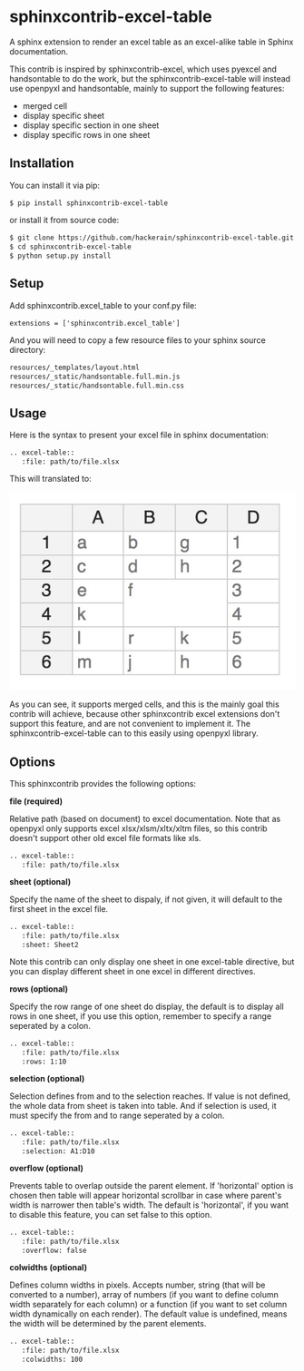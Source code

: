 # sphinxcontrib-excel-table

A sphinx extension to render an excel table as an excel-alike table in Sphinx documentation.

This contrib is inspired by sphinxcontrib-excel, which uses pyexcel and handsontable to do the
work, but the sphinxcontrib-excel-table will instead use openpyxl and handsontable, mainly to
support the following features:

* merged cell
* display specific sheet
* display specific section in one sheet
* display specific rows in one sheet

## Installation

You can install it via pip:

```
$ pip install sphinxcontrib-excel-table
```

or install it from source code:

```
$ git clone https://github.com/hackerain/sphinxcontrib-excel-table.git
$ cd sphinxcontrib-excel-table
$ python setup.py install
```

## Setup

Add sphinxcontrib.excel_table to your conf.py file:

```
extensions = ['sphinxcontrib.excel_table']
```

And you will need to copy a few resource files to your sphinx source directory:

```
resources/_templates/layout.html
resources/_static/handsontable.full.min.js
resources/_static/handsontable.full.min.css
```

## Usage

Here is the syntax to present your excel file in sphinx documentation:

```
.. excel-table::
   :file: path/to/file.xlsx
```

This will translated to:

![Spninx Excel Table](sphinx_excel_table.png)

As you can see, it supports merged cells, and this is the mainly goal this contrib will achieve, because other sphinxcontrib excel extensions don't support this feature, and are not convenient to implement it. The sphinxcontrib-excel-table can to this easily using openpyxl library.

## Options

This sphinxcontrib provides the following options:

**file (required)**

Relative path (based on document) to excel documentation. Note that as openpyxl only supports excel xlsx/xlsm/xltx/xltm files, so this contrib doesn't support other old excel file formats like xls.

```
.. excel-table::
   :file: path/to/file.xlsx
```

**sheet (optional)**

Specify the name of the sheet to dispaly, if not given, it will default to the first sheet in the excel file.

```
.. excel-table::
   :file: path/to/file.xlsx
   :sheet: Sheet2
```

Note this contrib can only display one sheet in one excel-table directive, but you can display different sheet in one excel in different directives.

**rows (optional)**

Specify the row range of one sheet do display, the default is to display all rows in one sheet, if you use this option, remember to specify a range seperated by a colon.

```
.. excel-table::
   :file: path/to/file.xlsx
   :rows: 1:10
```

**selection (optional)**

Selection defines from and to the selection reaches. If value is not defined, the whole data from sheet is taken into table. And if selection is used, it must specify the from and to range seperated by a colon.

```
.. excel-table::
   :file: path/to/file.xlsx
   :selection: A1:D10
```

**overflow (optional)**

Prevents table to overlap outside the parent element. If 'horizontal' option is chosen then table will appear horizontal
scrollbar in case where parent's width is narrower then table's width. The default is 'horizontal', if you want to disable this feature, you can set false to this option.

```
.. excel-table::
   :file: path/to/file.xlsx
   :overflow: false
```

**colwidths (optional)**

Defines column widths in pixels. Accepts number, string (that will be converted to a number),
array of numbers (if you want to define column width separately for each column) or a
function (if you want to set column width dynamically on each render). The default value is undefined, means the width will be determined by the parent elements.

```
.. excel-table::
   :file: path/to/file.xlsx
   :colwidths: 100
```